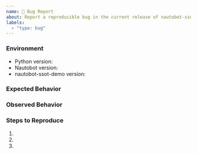 ```yaml
---
name: 🐛 Bug Report
about: Report a reproducible bug in the current release of nautobot-ssot-demo
labels:
  - "type: bug"
---
```


### Environment
* Python version:  <!-- Example: 3.11.4 -->
* Nautobot version:  <!-- Example: 2.0.0 -->
* nautobot-ssot-demo version:  <!-- Example: 1.0.0 -->

<!-- What did you expect to happen? -->
### Expected Behavior


<!-- What happened instead? -->
### Observed Behavior

<!--
    Describe in detail the exact steps that someone else can take to reproduce
    this bug using the current release.
-->
### Steps to Reproduce
1.
2.
3.
